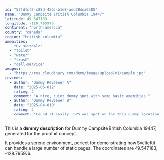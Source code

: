 ```yaml
---
id: "57fdfcf2-c88d-4563-b1e8-aed30dca6285"
name: "Dummy Campsite British Columbia 19447"
latitude: 49.547183
longitude: -128.795976
continent: "north-america"
country: "canada"
region: "british-columbia"
amenities:
  - "RV-suitable"
  - "toilet"
  - "water"
  - "trash"
  - "cell-service"
images:
  - "https://res.cloudinary.com/demo/image/upload/v1/sample.jpg"
reviews:
  - author: "Dummy Reviewer A"
    date: "2025-06-012"
    rating: 5
    comment: "A nice, quiet dummy spot with some basic amenities."
  - author: "Dummy Reviewer B"
    date: "2025-04-010"
    rating: 4
    comment: "Found it easily. GPS was spot on for this dummy location."
---
```


This is a **dummy description** for Dummy Campsite British Columbia 19447, generated for the proof of concept.

It provides a serene environment, perfect for demonstrating how SvelteKit can handle a large number of static pages. The coordinates are 49.547183, -128.795976.
